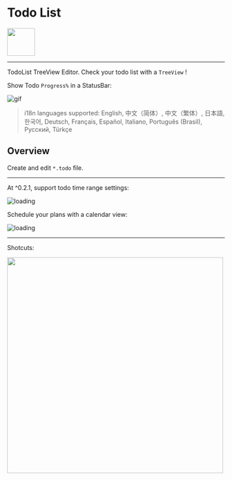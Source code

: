 # Todo List

<img height="64px" src="https://cdn.jsdelivr.net/gh/saber2pr/MyWeb@master/resource/image/vsc-todo-v3-logo-title.png" />

---

TodoList TreeView Editor. Check your todo list with a `TreeView` !

Show Todo `Progress%` in a StatusBar:

![gif](https://cdn.jsdelivr.net/gh/saber2pr/MyWeb@master/resource/image/0603vsc-todolist-progress.png)

> i18n languages supported: English, 中文（简体）, 中文（繁体）, 日本語, 한국어, Deutsch, Français, Español, Italiano, Português (Brasil), Русский, Türkçe

## Overview

Create and edit `*.todo` file.

---

At ^0.2.1, support todo time range settings:

![loading](https://cdn.jsdelivr.net/gh/saber2pr/MyWeb@master/resource/image/vsc-ext-todolist-cal-1.webp)

Schedule your plans with a calendar view:

![loading](https://cdn.jsdelivr.net/gh/saber2pr/MyWeb@master/resource/image/vsc-ext-todolist-cal-2.webp)

---

Shotcuts:

<image width="500px" src="https://cdn.jsdelivr.net/gh/saber2pr/MyWeb@master/resource/image/0603vsc-todolist-p0.png" />

